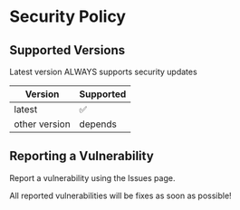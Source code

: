 # Security Policy

## Supported Versions

Latest version ALWAYS supports security updates

| Version | Supported          |
| ------- | ------------------ |
| latest  | :white_check_mark: |
| other version | depends      |

## Reporting a Vulnerability

Report a vulnerability using the Issues page.

All reported vulnerabilities will be fixes as soon as possible!
